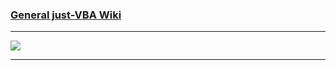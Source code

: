 ### [General just-VBA Wiki](https://github.com/lopperman/VBA-pbUtil/wiki)
***
![](https://github.com/lopperman/just-VBA/blob/main/SimpleSettings/pbSettings.png?raw=true)
***
